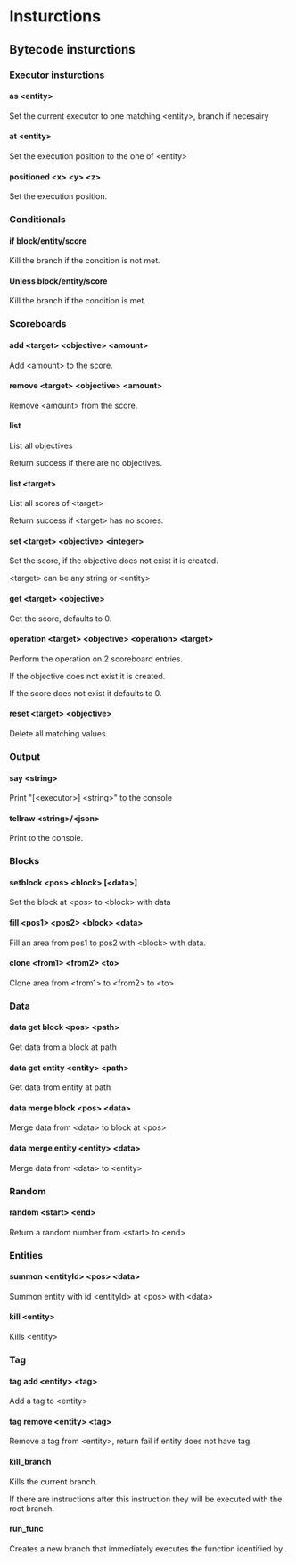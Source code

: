 
# Insturctions

## Bytecode insturctions

### Executor insturctions

#### as \<entity>

Set the current executor to one matching \<entity>, branch if necesairy

#### at \<entity>

Set the execution position to the one of \<entity>

#### positioned \<x> \<y> \<z>

Set the execution position.

### Conditionals

#### if block/entity/score

Kill the branch if the condition is not met.

#### Unless block/entity/score

Kill the branch if the condition is met.

### Scoreboards

#### add \<target> \<objective> \<amount>

Add \<amount> to the score.

#### remove \<target> \<objective> \<amount>

Remove \<amount> from the score.

#### list

List all objectives

Return success if there are no objectives.

#### list \<target>

List all scores of \<target>

Return success if \<target> has no scores.

#### set \<target> \<objective> \<integer>

Set the score, if the objective does not exist it is created.

\<target> can be any string or \<entity>

#### get \<target> \<objective>

Get the score, defaults to 0.

#### operation \<target> \<objective> \<operation> \<target> <objective>

Perform the operation on 2 scoreboard entries.

If the objective does not exist it is created.

If the score does not exist it defaults to 0.

#### reset \<target> \<objective>

Delete all matching values.

### Output

#### say \<string>

Print "[\<executor>] \<string>" to the console

#### tellraw \<string>/\<json>

Print to the console.

### Blocks

#### setblock \<pos> \<block> [\<data>]

Set the block at \<pos> to \<block> with data

#### fill \<pos1> \<pos2> \<block> \<data>

Fill an area from pos1 to pos2 with \<block> with data.

#### clone \<from1> \<from2> \<to>

Clone area from \<from1> to \<from2> to \<to>

### Data

#### data get block \<pos> \<path>

Get data from a block at path

#### data get entity \<entity> \<path>

Get data from entity at path

#### data merge block \<pos> \<data>

Merge data from \<data> to block at \<pos>

#### data merge entity \<entity> \<data>

Merge data from \<data> to \<entity>

### Random

#### random \<start> \<end>

Return a random number from \<start> to \<end>

### Entities

#### summon \<entityId> \<pos> \<data>

Summon entity with id \<entityId> at \<pos> with \<data>

#### kill \<entity>

Kills \<entity>

### Tag

#### tag add \<entity> \<tag>

Add a tag to \<entity>

#### tag remove \<entity> \<tag>

Remove a tag from \<entity>, return fail if entity does not have tag.

#### kill_branch

Kills the current branch.

If there are instructions after this instruction they will be executed with the root branch.

#### run_func <func name>

Creates a new branch that immediately executes the function identified by <func name>.
